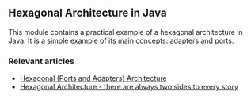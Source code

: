 ## Hexagonal Architecture in Java

This module contains a practical example of a hexagonal architecture in Java.
It is a simple example of its main concepts: adapters and ports.

### Relevant articles

- [Hexagonal (Ports and Adapters) Architecture](https://medium.com/idealo-tech-blog/hexagonal-ports-adapters-architecture-e3617bcf00a0)
- [Hexagonal Architecture - there are always two sides to every story](https://medium.com/ssense-tech/hexagonal-architecture-there-are-always-two-sides-to-every-story-bc0780ed7d9c)

